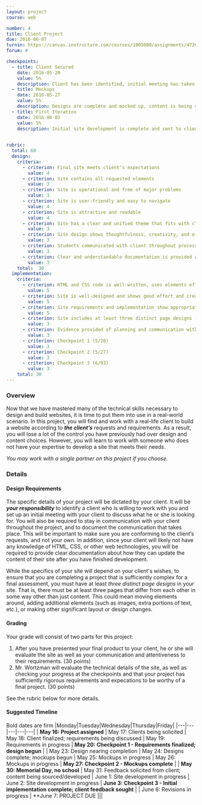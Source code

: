 ```yaml
---
layout: project
course: web

number: 4
title: Client Project
due: 2016-06-07
turnin: https://canvas.instructure.com/courses/1005600/assignments/4720717
forum: #

checkpoints: 
  - title: Client Secured
    date: 2016-05-20
    value: 5%
    description: Client has been identified, initial meeting has taken place, design requirements are clear
  - title: Mockups
    date: 2016-05-27
    value: 5%
    description: Designs are complete and mocked up, content is being sourced/developed, 
  - title: First Iteration
    date: 2016-06-03
    value: 5%
    description: Initial site development is complete and sent to client, feedback being processed
	

rubric:
  total: 60
  design:
    criteria:  
      - criterion: Final site meets client’s expectations
        value: 4
      - criterion: Site contains all requested elements
        value: 3 
      - criterion: Site is operational and free of major problems
        value: 3 
      - criterion: Site is user-friendly and easy to navigate
        value: 4 
      - criterion: Site is attractive and readable
        value: 4 
      - criterion: Site has a clear and unified theme that fits with client’s “brand”
        value: 3 
      - criterion: Site design shows thoughtfulness, creativity, and effort
        value: 3 
      - criterion: Students communicated with client throughout process
        value: 3 
      - criterion: Clear and understandable documentation is provided about how to update the site
        value: 3 
    total:	30
  implementation:
    criteria:
      - criterion: HTML and CSS code is well-written, uses elements effectively, and validates
        value: 5
      - criterion: Site is well-designed and shows good effort and creativity
        value: 5
      - criterion: Site requirements and implementation show appropriate rigor and technical demands
        value: 5
      - criterion: Site includes at least three distinct page designs (more than just content differences)
        value: 3
      - criterion: Evidence provided of planning and communication with client
        value: 3
      - criterion: Checkpoint 1 (5/20)	
        value: 3
      - criterion: Checkpoint 2 (5/27)	
        value: 3
	  - criterion: Checkpoint 3 (6/03)	
        value: 3
    total: 30
---
```

### Overview
Now that we have mastered many of the technical skills necessary to design and build websites, it is time to put them into use in a real-world scenario.  In this project, you will find and work with a real-life client to build a website according to **_the client’s_** requests and requirements.  As a result, you will lose a lot of the control you have previously had over design and content choices.  However, you will learn to work with someone who does not have your expertise to develop a site that meets their needs.

_You may work with a single partner on this project if you choose._

### Details

#### Design Requirements
The specific details of your project will be dictated by your client.  It will be **_your responsibility_** to identify a client who is willing to work with you and set up an initial meeting with your client to discuss what he or she is looking for.  You will also be required to stay in communication with your client throughout the project, and to document the communication that takes place.  This will be important to make sure you are conforming to the client’s requests, and not your own.  In addition, since your client will likely not have any knowledge of HTML, CSS, or other web technologies, you will be required to provide clear documentation about how they can update the content of their site after you have finished development.

While the specifics of your site will depend on your client's wishes, to ensure that you are completing a project that is sufficiently complex for a final assessment, you must have at least _three distinct page designs_ in your site.  That is, there must be at least three pages that differ from each other in some way other than just content.  This could mean moving elements around, adding additional elements (such as images, extra portions of text, etc.), or making other significant layout or design changes.


#### Grading
Your grade will consist of two parts for this project:

1.	After you have presented your final product to your client, he or she will evaluate the site as well as your communication and attentiveness to their requirements. (30 points)
2.	Mr. Wortzman will evaluate the technical details of the site, as well as checking your progress at the checkpoints and that your project has sufficiently rigorous requirements and expecations to be worthy of a final project. (30 points)  

See the rubric below for more details.


#### Suggested Timeline
Bold dates are firm
|Monday|Tuesday|Wednesday|Thursday|Friday|
|---|---|---|---|---|
| **May 16: Project assigned** | May 17: Clients being solicited | May 18: Client finalized; requirements being discussed | May 19: Requirements in progress | **May 20: Checkpoint 1 - Requirements finalized; design begun** |
| May 23: Design nearing completion | May 24: Designs complete; mockups begun | May 25: Mockups in progress | May 26: Mockups in progress | **May 27: Checkpoint 2 - Mockups complete** |
| **May 30: Memorial Day, no school** | May 31: Feedback solicited from client; content being sourced/developed | June 1: Site development in progress | June 2: Site development in progress | **June 3: Checkpoint 3 - Initial implementation complete; client feedback sought** |
| June 6: Revisions in progress | **June 7: PROJECT DUE |||


